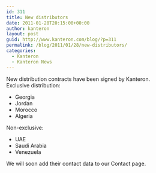 ```yaml
---
id: 311
title: New distributors
date: 2011-01-28T20:15:00+00:00
author: kanteron
layout: post
guid: http://www.kanteron.com/blog/?p=311
permalink: /blog/2011/01/28/new-distributors/
categories:
  - Kanteron
  - Kanteron News
---
```

<div id="_mcePaste">
  New distribution contracts have been signed by Kanteron.
</div>

<div>
  Exclusive distribution:
</div>

<div>
  <ul>
    <li>
      Georgia
    </li>
    <li>
      Jordan
    </li>
    <li>
      Morocco
    </li>
    <li>
      Algeria
    </li>
  </ul>
</div>

<div id="_mcePaste">
  Non-exclusive:
</div>

<div id="_mcePaste">
  <ul>
    <li>
      UAE
    </li>
    <li>
      Saudi Arabia
    </li>
    <li>
      Venezuela
    </li>
  </ul>
</div>

<div>
  We will soon add their contact data to our Contact page.
</div>
